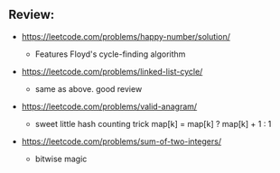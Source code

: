 ## Review:
- https://leetcode.com/problems/happy-number/solution/
  - Features Floyd's cycle-finding algorithm

- https://leetcode.com/problems/linked-list-cycle/
  - same as above. good review

- https://leetcode.com/problems/valid-anagram/
  - sweet little hash counting trick map[k] = map[k] ? map[k] + 1 : 1

- https://leetcode.com/problems/sum-of-two-integers/
  - bitwise magic

